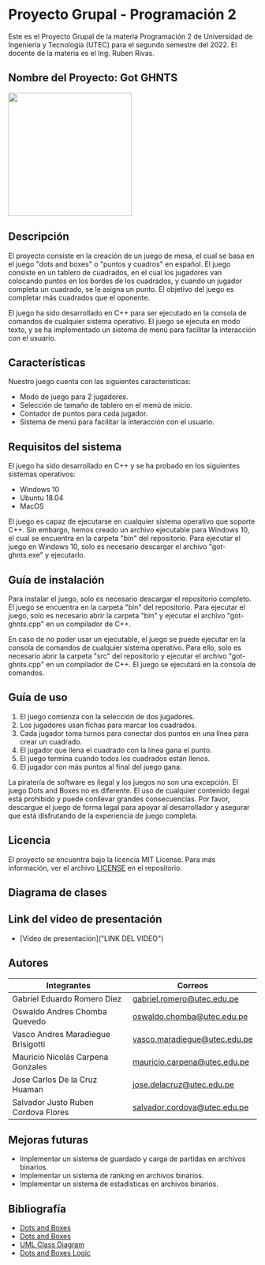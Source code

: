 # Proyecto Grupal - Programación 2
Este es el Proyecto Grupal de la materia Programación 2 de Universidad de Ingeniería y Tecnología (UTEC) para el segundo semestre del 2022.
El docente de la materia es el Ing. Ruben Rivas.

## Nombre del Proyecto: Got GHNTS

<img src="https://i.imgur.com/FN3c2t6.png" width="250">

## Descripción
El proyecto consiste en la creación de un juego de mesa, el cual se basa en el juego "dots and boxes" o "puntos y cuadros" en español. El juego consiste en un tablero de cuadrados, en el cual los jugadores van colocando puntos en los bordes de los cuadrados, y cuando un jugador completa un cuadrado, se le asigna un punto. El objetivo del juego es completar más cuadrados que el oponente.

El juego ha sido desarrollado en C++ para ser ejecutado en la consola de comandos de cualquier sistema operativo. El juego se ejecuta en modo texto, y se ha implementado un sistema de menú para facilitar la interacción con el usuario.

## Características
Nuestro juego cuenta con las siguientes características:
- Modo de juego para 2 jugadores.
- Selección de tamaño de tablero en el menú de inicio.
- Contador de puntos para cada jugador.
- Sistema de menú para facilitar la interacción con el usuario.

## Requisitos del sistema
El juego ha sido desarrollado en C++ y se ha probado en los siguientes sistemas operativos:
- Windows 10
- Ubuntu 18.04
- MacOS

El juego es capaz de ejecutarse en cualquier sistema operativo que soporte C++. Sin embargo, hemos creado un archivo ejecutable para Windows 10, el cual se encuentra en la carpeta "bin" del repositorio. Para ejecutar el juego en Windows 10, solo es necesario descargar el archivo "got-ghnts.exe" y ejecutarlo.

## Guía de instalación
Para instalar el juego, solo es necesario descargar el repositorio completo. El juego se encuentra en la carpeta "bin" del repositorio. Para ejecutar el juego, solo es necesario abrir la carpeta "bin" y ejecutar el archivo "got-ghnts.cpp" en un compilador de C++.

En caso de no poder usar un ejecutable, el juego se puede ejecutar en la consola de comandos de cualquier sistema operativo. Para ello, solo es necesario abrir la carpeta "src" del repositorio y ejecutar el archivo "got-ghnts.cpp" en un compilador de C++. El juego se ejecutará en la consola de comandos.

## Guía de uso
1. El juego comienza con la selección de dos jugadores.
2. Los jugadores usan fichas para marcar los cuadrados.
3. Cada jugador toma turnos para conectar dos puntos en una línea para crear un cuadrado.
4. El jugador que llena el cuadrado con la línea gana el punto.
5. El juego termina cuando todos los cuadrados están llenos.
6. El jugador con más puntos al final del juego gana.

La piratería de software es ilegal y los juegos no son una excepción. El juego Dots and Boxes no es diferente. El uso de cualquier contenido ilegal está prohibido y puede conllevar grandes consecuencias. Por favor, descargue el juego de forma legal para apoyar al desarrollador y asegurar que está disfrutando de la experiencia de juego completa.

## Licencia
El proyecto se encuentra bajo la licencia MIT License. Para más información, ver el archivo [LICENSE](./LICENSE) en el repositorio.

## Diagrama de clases

## Link del video de presentación
- [Vídeo de presentación]("LINK DEL VIDEO")

## Autores
| Integrantes  | Correos |
| ------------- | ------------- |
| Gabriel Eduardo Romero Diez | gabriel.romero@utec.edu.pe |
| Oswaldo Andres Chomba Quevedo | oswaldo.chomba@utec.edu.pe |
| Vasco Andres Maradiegue Brisigotti | vasco.maradiegue@utec.edu.pe |
| Mauricio Nicolás Carpena Gonzales | mauricio.carpena@utec.edu.pe |
| Jose Carlos De la Cruz Huaman | jose.delacruz@utec.edu.pe |
| Salvador Justo Ruben Cordova Flores | salvador.cordova@utec.edu.pe |

## Mejoras futuras
- Implementar un sistema de guardado y carga de partidas en archivos binarios.
- Implementar un sistema de ranking en archivos binarios.
- Implementar un sistema de estadísticas en archivos binarios.

## Bibliografía
- [Dots and Boxes](https://en.wikipedia.org/wiki/Dots_and_Boxes)
- [Dots and Boxes](https://www.mathsisfun.com/games/dots-and-boxes.html)
- [UML Class Diagram](https://www.uml-diagrams.org/class-diagrams-overview.html)
- [Dots and Boxes Logic](https://www.youtube.com/watch?v=KboGyIilP6k)